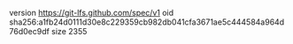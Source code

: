 version https://git-lfs.github.com/spec/v1
oid sha256:a1fb24d0111d30e8c229359cb982db041cfa3671ae5c444584a964d76d0ec9df
size 2355

